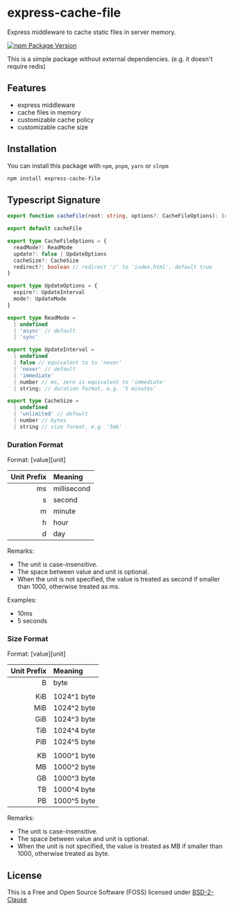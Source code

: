 # express-cache-file

Express middleware to cache static files in server memory.

[![npm Package Version](https://img.shields.io/npm/v/express-cache-file.svg?maxAge=3600)](https://www.npmjs.com/package/express-cache-file)

This is a simple package without external dependencies.
(e.g. it doesn't require redis)

## Features
- express middleware
- cache files in memory
- customizable cache policy
- customizable cache size

## Installation

You can install this package with `npm`, `pnpm`, `yarn` or `slnpm`

```bash
npm install express-cache-file
```

## Typescript Signature
```typescript
export function cacheFile(root: string, options?: CacheFileOptions): (req, res, next) => void

export default cacheFile

export type CacheFileOptions = {
  readMode?: ReadMode
  update?: false | UpdateOptions
  cacheSize?: CacheSize
  redirect?: boolean // redirect '/' to 'index.html', default true
}

export type UpdateOptions = {
  expire?: UpdateInterval
  mode?: UpdateMode
}

export type ReadMode =
  | undefined
  | 'async' // default
  | 'sync'

export type UpdateInterval =
  | undefined
  | false // equivalent to to 'never'
  | 'never' // default
  | 'immediate'
  | number // ms, zero is equivalent to 'immediate'
  | string; // duration format, e.g. '5 minutes'

export type CacheSize =
  | undefined
  | 'unlimited' // default
  | number // bytes
  | string // size format, e.g. '5mb'

```

### Duration Format
Format: [value][unit]

| Unit Prefix | Meaning |
|---:|:---|
| ms | millisecond |
| s | second |
| m | minute |
| h | hour |
| d | day |

Remarks:
- The unit is case-insensitive.
- The space between value and unit is optional.
- When the unit is not specified, the value is treated as second if smaller than 1000, otherwise treated as ms.

Examples:
- 10ms
- 5 seconds

### Size Format
Format: [value][unit]

| Unit Prefix | Meaning |
|---:|:---|
| B | byte |
| | |
| KiB | 1024^1 byte |
| MiB | 1024^2 byte |
| GiB | 1024^3 byte |
| TiB | 1024^4 byte |
| PiB | 1024^5 byte |
| | |
| KB | 1000^1 byte |
| MB | 1000^2 byte |
| GB | 1000^3 byte |
| TB | 1000^4 byte |
| PB | 1000^5 byte |

Remarks:
- The unit is case-insensitive.
- The space between value and unit is optional.
- When the unit is not specified, the value is treated as MB if smaller than 1000, otherwise treated as byte.

## License
This is a Free and Open Source Software (FOSS) licensed under
[BSD-2-Clause](./LICENSE)
